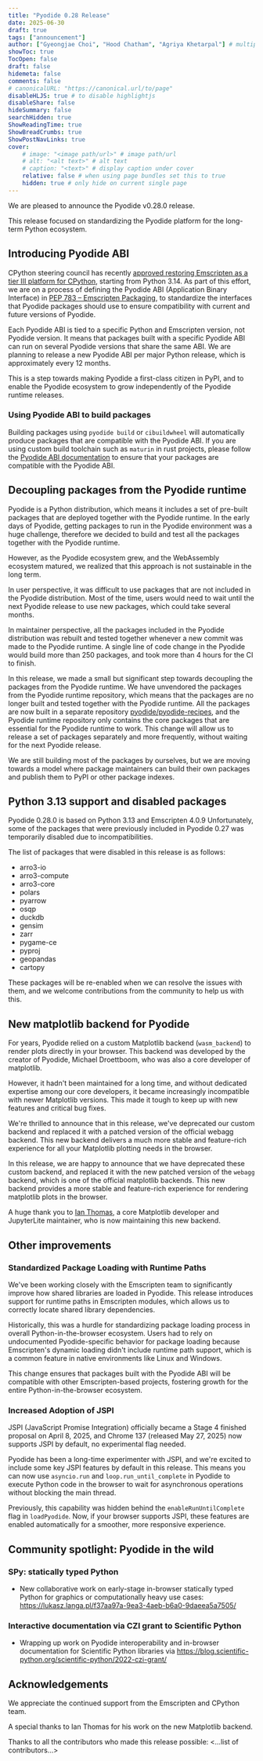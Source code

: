 ```yaml
---
title: "Pyodide 0.28 Release"
date: 2025-06-30
draft: true
tags: ["announcement"]
author: ["Gyeongjae Choi", "Hood Chatham", "Agriya Khetarpal"] # multiple authors
showToc: true
TocOpen: false
draft: false
hidemeta: false
comments: false
# canonicalURL: "https://canonical.url/to/page"
disableHLJS: true # to disable highlightjs
disableShare: false
hideSummary: false
searchHidden: true
ShowReadingTime: true
ShowBreadCrumbs: true
ShowPostNavLinks: true
cover:
    # image: "<image path/url>" # image path/url
    # alt: "<alt text>" # alt text
    # caption: "<text>" # display caption under cover
    relative: false # when using page bundles set this to true
    hidden: true # only hide on current single page
---
```


We are pleased to announce the Pyodide v0.28.0 release.

This release focused on standardizing the Pyodide platform for the long-term Python ecosystem.

## Introducing Pyodide ABI

CPython steering council has recently [approved restoring Emscripten as a tier III platform for CPython](https://github.com/python/steering-council/issues/256), starting from Python 3.14.
As part of this effort, we are on a process of defining the Pyodide ABI (Application Binary Interface) in [PEP 783 – Emscripten Packaging](https://peps.python.org/pep-0776/), to standardize
the interfaces that Pyodide packages should use to ensure compatibility with current and future versions of Pyodide.

Each Pyodide ABI is tied to a specific Python and Emscripten version, not Pyodide version.
It means that packages built with a specific Pyodide ABI can run on several Pyodide versions that share the same ABI.
We are planning to release a new Pyodide ABI per major Python release, which is approximately every 12 months.

This is a step towards making Pyodide a first-class citizen in PyPI, and to enable the Pyodide ecosystem to grow independently of the Pyodide runtime releases.

### Using Pyodide ABI to build packages

Building packages using `pyodide build` or `cibuildwheel` will automatically produce packages that are compatible with the Pyodide ABI.
If you are using custom build toolchain such as `maturin` in rust projects, please follow the [Pyodide ABI documentation](https://github.com/pyodide/pyodide/blob/main/docs/development/abi.md)
to ensure that your packages are compatible with the Pyodide ABI.

## Decoupling packages from the Pyodide runtime

Pyodide is a Python distribution, which means it includes a set of pre-built packages that are deployed together with the Pyodide runtime.
In the early days of Pyodide, getting packages to run in the Pyodide environment was a huge challenge, therefore we decided to build and test all the packages together with the Pyodide runtime.

However, as the Pyodide ecosystem grew, and the WebAssembly ecosystem matured, we realized that this approach is not sustainable in the long term.

In user perspective, it was difficult to use packages that are not included in the Pyodide distribution.
Most of the time, users would need to wait until the next Pyodide release to use new packages, which could take several months.

In maintainer perspective, all the packages included in the Pyodide distribution was rebuilt and tested together whenever a new commit was made to the Pyodide runtime.
A single line of code change in the Pyodide would build more than 250 packages, and took more than 4 hours for the CI to finish.

In this release, we made a small but significant step towards decoupling the packages from the Pyodide runtime.
We have unvendored the packages from the Pyodide runtime repository, which means that the packages are no longer built and tested together with the Pyodide runtime.
All the packages are now built in a separate repository [pyodide/pyodide-recipes](https://github.com/pyodide/pyodide-recipes),
and the Pyodide runtime repository only contains the core packages that are essential for the Pyodide runtime to work.
This change will allow us to release a set of packages separately and more frequently, without waiting for the next Pyodide release.

We are still building most of the packages by ourselves, but we are moving towards a model where package maintainers can build their own packages and publish them to PyPI or other package indexes.

## Python 3.13 support and disabled packages

Pyodide 0.28.0 is based on Python 3.13 and Emscripten 4.0.9 Unfortunately, some of the packages that were previously included in Pyodide 0.27 was temporarily disabled due to incompatibilities.

The list of packages that were disabled in this release is as follows:

- arro3-io
- arro3-compute
- arro3-core
- polars
- pyarrow
- osqp
- duckdb
- gensim
- zarr
- pygame-ce
- pyproj
- geopandas
- cartopy

These packages will be re-enabled when we can resolve the issues with them, and we welcome contributions from the community to help us with this.

## New matplotlib backend for Pyodide

For years, Pyodide relied on a custom Matplotlib backend (`wasm_backend`) to render plots directly in your browser.
This backend was developed by the creator of Pyodide, Michael Droettboom, who was also a core developer of matplotlib.

However, it hadn't been maintained for a long time, and without dedicated expertise among our core developers,
it became increasingly incompatible with newer Matplotlib versions. This made it tough to keep up with new features and critical bug fixes.

We're thrilled to announce that in this release, we've deprecated our custom backend and replaced it with a patched version of the official webagg backend.
This new backend delivers a much more stable and feature-rich experience for all your Matplotlib plotting needs in the browser.

In this release, we are happy to announce that we have deprecated these custom backend, and replaced it with the new patched version of the `webagg` backend,
which is one of the official matplotlib backends. This new backend provides a more stable and feature-rich experience for rendering matplotlib plots in the browser.

A huge thank you to [Ian Thomas](https://github.com/ianthomas23), a core Matplotlib developer and JupyterLite maintainer, who is now maintaining this new backend.

## Other improvements

### Standardized Package Loading with Runtime Paths

We've been working closely with the Emscripten team to significantly improve how shared libraries are loaded in Pyodide.
This release introduces support for runtime paths in Emscripten modules, which allows us to correctly locate shared library dependencies.

Historically, this was a hurdle for standardizing package loading process in overall Python-in-the-browser ecosystem.
Users had to rely on undocumented Pyodide-specific behavior for package loading because Emscripten's dynamic loading didn't include runtime path support,
which is a common feature in native environments like Linux and Windows.

This change ensures that packages built with the Pyodide ABI will be compatible with other Emscripten-based projects,
fostering growth for the entire Python-in-the-browser ecosystem.

### Increased Adoption of JSPI

JSPI (JavaScript Promise Integration) officially became a Stage 4 finished proposal on April 8, 2025, and Chrome 137 (released May 27, 2025) now supports JSPI by default, no experimental flag needed.

Pyodide has been a long-time experimenter with JSPI, and we're excited to include some key JSPI features by default in this release.
This means you can now use `asyncio.run` and `loop.run_until_complete` in Pyodide to execute Python code in the browser to wait for asynchronous operations without blocking the main thread.

Previously, this capability was hidden behind the `enableRunUntilComplete` flag in `loadPyodide`.
Now, if your browser supports JSPI, these features are enabled automatically for a smoother, more responsive experience.

## Community spotlight: Pyodide in the wild

### SPy: statically typed Python

- New collaborative work on early-stage in-browser statically typed Python for graphics or computationally heavy use cases:
https://lukasz.langa.pl/f37aa97a-9ea3-4aeb-b6a0-9daeea5a7505/

### Interactive documentation via CZI grant to Scientific Python

- Wrapping up work on Pyodide interoperability and in-browser documentation for Scientific Python libraries via https://blog.scientific-python.org/scientific-python/2022-czi-grant/

## Acknowledgements

We appreciate the continued support from the Emscripten and CPython team.

A special thanks to Ian Thomas for his work on the new Matplotlib backend.

Thanks to all the contributors who made this release possible: <...list of contributors...>

